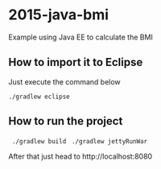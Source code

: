 # 2015-java-bmi
Example using Java EE to calculate the BMI

## How to import it to Eclipse
Just execute the command below

```./gradlew eclipse```

## How to run the project

``` ./gradlew build```
``` ./gradlew jettyRunWar```

After that just head to http://localhost:8080
